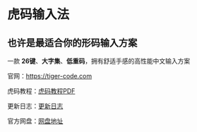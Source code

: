 # 虎码输入法
## 也许是最适合你的形码输入方案
一款 **26键**、**大字集**、**低重码**，拥有舒适手感的高性能中文输入方案

官网：https://tiger-code.com

虎码教程：[虎码教程PDF](./虎码输入法教程.pdf)

更新日志：[更新日志](./更新日志.txt)

官方网盘：[网盘地址](http://huma.ysepan.com/)
